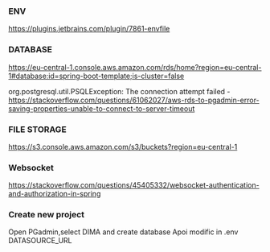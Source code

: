 ### ENV
https://plugins.jetbrains.com/plugin/7861-envfile

### DATABASE
https://eu-central-1.console.aws.amazon.com/rds/home?region=eu-central-1#database:id=spring-boot-template;is-cluster=false

org.postgresql.util.PSQLException: The connection attempt failed - https://stackoverflow.com/questions/61062027/aws-rds-to-pgadmin-error-saving-properties-unable-to-connect-to-server-timeout

### FILE STORAGE
https://s3.console.aws.amazon.com/s3/buckets?region=eu-central-1

### Websocket
https://stackoverflow.com/questions/45405332/websocket-authentication-and-authorization-in-spring

### Create new project
Open PGadmin,select DIMA and create database
Apoi modific in .env DATASOURCE_URL
